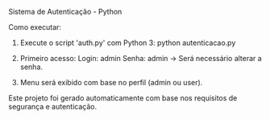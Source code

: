 Sistema de Autenticação - Python

Como executar:
1. Execute o script 'auth.py' com Python 3:
   python autenticacao.py

2. Primeiro acesso:
   Login: admin
   Senha: admin
   → Será necessário alterar a senha.

3. Menu será exibido com base no perfil (admin ou user).

Este projeto foi gerado automaticamente com base nos requisitos de segurança e autenticação.

